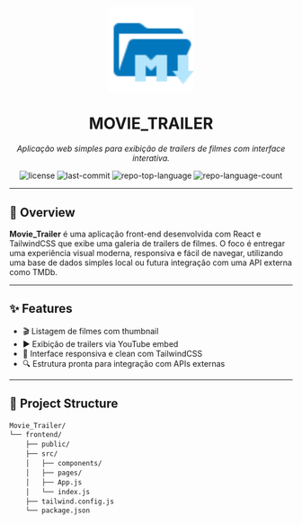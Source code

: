 <p align="center">
    <img src="https://raw.githubusercontent.com/PKief/vscode-material-icon-theme/ec559a9f6bfd399b82bb44393651661b08aaf7ba/icons/folder-markdown-open.svg" align="center" width="30%">
</p>
<h1 align="center">MOVIE_TRAILER</h1>

<p align="center">
	<em>Aplicação web simples para exibição de trailers de filmes com interface interativa.</em>
</p>

<p align="center">
	<img src="https://img.shields.io/github/license/Wpnnt/Movie_Trailer?style=default&logo=opensourceinitiative&logoColor=white&color=0080ff" alt="license">
	<img src="https://img.shields.io/github/last-commit/Wpnnt/Movie_Trailer?style=default&logo=git&logoColor=white&color=0080ff" alt="last-commit">
	<img src="https://img.shields.io/github/languages/top/Wpnnt/Movie_Trailer?style=default&color=0080ff" alt="repo-top-language">
	<img src="https://img.shields.io/github/languages/count/Wpnnt/Movie_Trailer?style=default&color=0080ff" alt="repo-language-count">
</p>

---

## 📖 Overview

**Movie_Trailer** é uma aplicação front-end desenvolvida com React e TailwindCSS que exibe uma galeria de trailers de filmes. O foco é entregar uma experiência visual moderna, responsiva e fácil de navegar, utilizando uma base de dados simples local ou futura integração com uma API externa como TMDb.

---

## ✨ Features

- 🎬 Listagem de filmes com thumbnail
- ▶️ Exibição de trailers via YouTube embed
- 📱 Interface responsiva e clean com TailwindCSS
- 🔍 Estrutura pronta para integração com APIs externas

---

## 📁 Project Structure

```bash
Movie_Trailer/
└── frontend/
    ├── public/
    ├── src/
    │   ├── components/
    │   ├── pages/
    │   ├── App.js
    │   └── index.js
    ├── tailwind.config.js
    └── package.json
